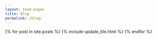```yaml
---
layout: team-pages
title: Blog
permalink: /blog/
---
```


{% for post in site.posts %}
  {% include update_tile.html %}
{% endfor %}
